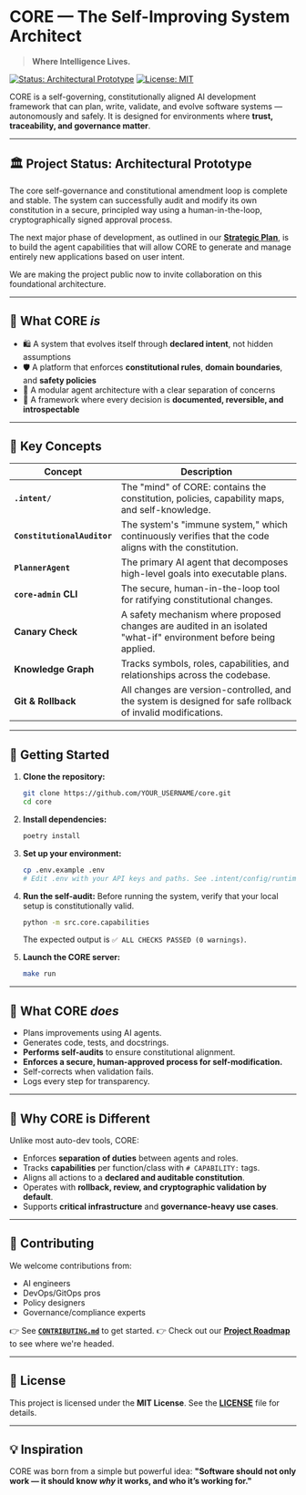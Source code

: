 # CORE — The Self-Improving System Architect

> **Where Intelligence Lives.**

[![Status: Architectural Prototype](https://img.shields.io/badge/status-architectural%20prototype-blue.svg)](#-project-status)
[![License: MIT](https://img.shields.io/badge/License-MIT-yellow.svg)](LICENSE)

CORE is a self-governing, constitutionally aligned AI development framework that can plan, write, validate, and evolve software systems — autonomously and safely. It is designed for environments where **trust, traceability, and governance matter**.

---

## 🏛️ Project Status: Architectural Prototype

The core self-governance and constitutional amendment loop is complete and stable. The system can successfully audit and modify its own constitution in a secure, principled way using a human-in-the-loop, cryptographically signed approval process.

The next major phase of development, as outlined in our **[Strategic Plan](docs/StrategicPlan.md)**, is to build the agent capabilities that will allow CORE to generate and manage entirely new applications based on user intent.

We are making the project public now to invite collaboration on this foundational architecture.

---

## 🧠 What CORE *is*

*   🛍️ A system that evolves itself through **declared intent**, not hidden assumptions
*   🛡️ A platform that enforces **constitutional rules**, **domain boundaries**, and **safety policies**
*   🧹 A modular agent architecture with a clear separation of concerns
*   📜 A framework where every decision is **documented, reversible, and introspectable**

---

## 🦮 Key Concepts

| Concept | Description |
|---|---|
| **`.intent/`** | The "mind" of CORE: contains the constitution, policies, capability maps, and self-knowledge. |
| **`ConstitutionalAuditor`** | The system's "immune system," which continuously verifies that the code aligns with the constitution. |
| **`PlannerAgent`** | The primary AI agent that decomposes high-level goals into executable plans. |
| **`core-admin` CLI** | The secure, human-in-the-loop tool for ratifying constitutional changes. |
| **Canary Check** | A safety mechanism where proposed changes are audited in an isolated "what-if" environment before being applied. |
| **Knowledge Graph** | Tracks symbols, roles, capabilities, and relationships across the codebase. |
| **Git & Rollback** | All changes are version-controlled, and the system is designed for safe rollback of invalid modifications. |

---

## 🚀 Getting Started

1.  **Clone the repository:**
    ```bash
    git clone https://github.com/YOUR_USERNAME/core.git
    cd core
    ```
2.  **Install dependencies:**
    ```bash
    poetry install
    ```
3.  **Set up your environment:**
    ```bash
    cp .env.example .env
    # Edit .env with your API keys and paths. See .intent/config/runtime_requirements.yaml for all required variables.
    ```
4.  **Run the self-audit:**
    Before running the system, verify that your local setup is constitutionally valid.
    ```bash
    python -m src.core.capabilities
    ```
    The expected output is `✅ ALL CHECKS PASSED (0 warnings)`.

5.  **Launch the CORE server:**
    ```bash
    make run
    ```

---

## 🔪 What CORE *does*

*   Plans improvements using AI agents.
*   Generates code, tests, and docstrings.
*   **Performs self-audits** to ensure constitutional alignment.
*   **Enforces a secure, human-approved process for self-modification.**
*   Self-corrects when validation fails.
*   Logs every step for transparency.

---

## 📌 Why CORE is Different

Unlike most auto-dev tools, CORE:

*   Enforces **separation of duties** between agents and roles.
*   Tracks **capabilities** per function/class with `# CAPABILITY:` tags.
*   Aligns all actions to a **declared and auditable constitution**.
*   Operates with **rollback, review, and cryptographic validation by default**.
*   Supports **critical infrastructure** and **governance-heavy use cases**.

---

## 🌱 Contributing

We welcome contributions from:

*   AI engineers
*   DevOps/GitOps pros
*   Policy designers
*   Governance/compliance experts

👉 See **[`CONTRIBUTING.md`](CONTRIBUTING.md)** to get started.
👉 Check out our **[Project Roadmap](docs/StrategicPlan.md)** to see where we're headed.

---

## 📄 License

This project is licensed under the **MIT License**. See the **[LICENSE](LICENSE)** file for details.

---

## 💡 Inspiration

CORE was born from a simple but powerful idea:
**"Software should not only work — it should know *why* it works, and who it’s working for."**